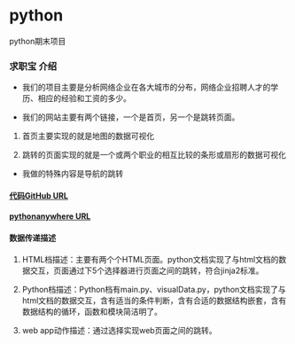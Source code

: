 # python
python期末项目

### 求职宝 介绍
- 我们的项目主要是分析网络企业在各大城市的分布，网络企业招聘人才的学历、相应的经验和工资的多少。

- 我们的网站主要有两个链接，一个是首页，另一个是跳转页面。

1. 首页主要实现的就是地图的数据可视化

2. 跳转的页面实现的就是一个或两个职业的相互比较的条形或扇形的数据可视化
- 我做的特殊内容是导航的跳转


#### [代码GitHub URL](https://github.com/chenting19/python/blob/master/Flask_job.zip)

#### [pythonanywhere URL](http://chenting.pythonanywhere.com/)

#### 数据传递描述
1. HTML档描述：主要有两个个HTML页面。python文档实现了与html文档的数据交互，页面通过下5个选择器进行页面之间的跳转，符合jinja2标准。

2. Python档描述：Python档有main.py、visualData.py，python文档实现了与html文档的数据交互，含有适当的条件判断，含有合适的数据结构嵌套，含有数据结构的循环，函数和模块简洁明了。

3. web app动作描述：通过选择实现web页面之间的跳转。
